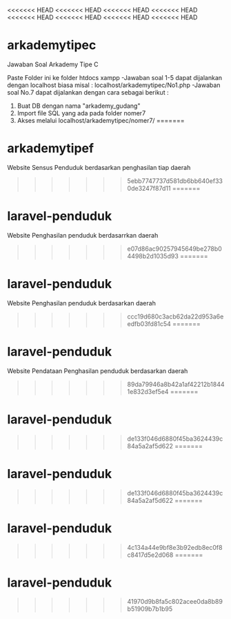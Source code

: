 <<<<<<< HEAD
<<<<<<< HEAD
<<<<<<< HEAD
<<<<<<< HEAD
<<<<<<< HEAD
<<<<<<< HEAD
<<<<<<< HEAD
<<<<<<< HEAD
# arkademytipec
Jawaban Soal Arkademy Tipe C

Paste Folder ini ke folder htdocs xampp
-Jawaban soal 1-5 dapat dijalankan dengan localhost biasa misal : localhost/arkademytipec/No1.php
-Jawaban soal No.7 dapat dijalankan dengan cara sebagai berikut :
  1. Buat DB dengan nama "arkademy_gudang"
  2. Import file SQL yang ada pada folder nomer7
  3. Akses melalui localhost/arkademytipec/nomer7/
=======
# arkademytipef
Website Sensus Penduduk berdasarkan penghasilan tiap daerah
>>>>>>> 5ebb7747737d581db6bb640ef330de3247f87d11
=======
# laravel-penduduk
Website Penghasilan penduduk berdasarrkan daerah
>>>>>>> e07d86ac90257945649be278b04498b2d1035d93
=======
# laravel-penduduk
Website Penghasilan penduduk berdasarkan daerah
>>>>>>> ccc19d680c3acb62da22d953a6eedfb03fd81c54
=======
# laravel-penduduk
Website Pendataan Penghasilan penduduk berdasarkan daerah
>>>>>>> 89da79946a8b42a1af42212b18441e832d3ef5e4
=======
# laravel-penduduk
>>>>>>> de133f046d6880f45ba3624439c84a5a2af5d622
=======
# laravel-penduduk
>>>>>>> de133f046d6880f45ba3624439c84a5a2af5d622
=======
# laravel-penduduk
>>>>>>> 4c134a44e9bf8e3b92edb8ec0f8c8417d5e2d068
=======
# laravel-penduduk
>>>>>>> 41970d9b8fa5c802acee0da8b89b51909b7b1b95
